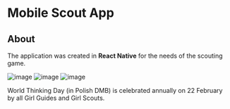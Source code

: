 # Mobile Scout App

## About
The application was created in <b>React Native</b> for the needs of the scouting game.

![image](https://user-images.githubusercontent.com/70780585/180888856-df24e233-e160-4dae-b39f-3410b2caa881.png)
![image](https://user-images.githubusercontent.com/70780585/180888887-036e53c8-23bb-4642-9ff3-125cc12fe56d.png)
![image](https://github.com/Rzyczu/Scouting_Game_World_Thinking_Day/assets/70780585/9dcc336c-6c00-4608-a0e9-fc2f74ddd12c)

World Thinking Day (in Polish DMB) is celebrated annually on 22 February by all Girl Guides and Girl Scouts.



